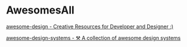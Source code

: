 # AwesomesAll

[awesome-design - Creative Resources for Developer and Designer :)](https://github.com/gztchan/awesome-design#awesome-design)

[awesome-design-systems - ⚒ A collection of awesome design systems](https://github.com/alexpate/awesome-design-systems)
